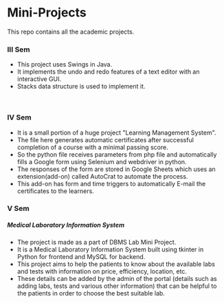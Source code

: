 # Mini-Projects

This repo contains all the academic projects.
<br />
### III Sem
- This project uses Swings in Java.
- It implements the undo and redo features of a text editor with an interactive GUI.
- Stacks data structure is used to implement it.
<br />

### IV Sem
- It is a small portion of a huge project "Learning Management System".
- The file here generates automatic certificates after successful completion of a course with a minimal passing score.
- So the python file receives parameters from php file and automatically fills a Google form using Selenium and webdriver in python.
- The responses of the form are stored in Google Sheets which uses an extension(add-on) called AutoCrat to automate the process.
- This add-on has form and time triggers to automatically E-mail the certificates to the learners.

### V Sem
##### Medical Laboratory Information System
- The project is made as a part of DBMS Lab Mini Project.
- It is a Medical Laboratory Information System built using tkinter in Python for frontend and MySQL for backend.
- This project aims to help the patients to know about the available labs and tests with information on price, efficiency, location, etc.
- These details can be added by the admin of the portal (details such as adding labs, tests and various other information) that can be helpful to the patients in order to choose the best suitable lab.
